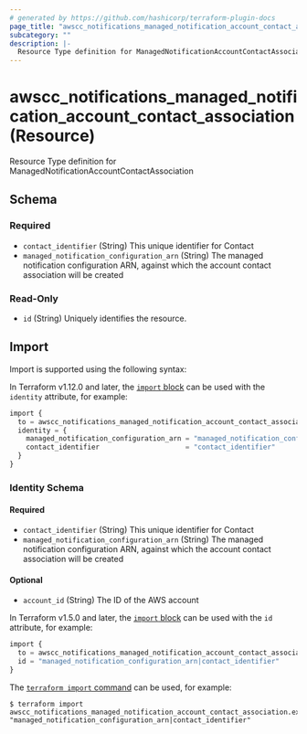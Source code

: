 ```yaml
---
# generated by https://github.com/hashicorp/terraform-plugin-docs
page_title: "awscc_notifications_managed_notification_account_contact_association Resource - terraform-provider-awscc"
subcategory: ""
description: |-
  Resource Type definition for ManagedNotificationAccountContactAssociation
---
```


# awscc_notifications_managed_notification_account_contact_association (Resource)

Resource Type definition for ManagedNotificationAccountContactAssociation



<!-- schema generated by tfplugindocs -->
## Schema

### Required

- `contact_identifier` (String) This unique identifier for Contact
- `managed_notification_configuration_arn` (String) The managed notification configuration ARN, against which the account contact association will be created

### Read-Only

- `id` (String) Uniquely identifies the resource.

## Import

Import is supported using the following syntax:

In Terraform v1.12.0 and later, the [`import` block](https://developer.hashicorp.com/terraform/language/import) can be used with the `identity` attribute, for example:

```terraform
import {
  to = awscc_notifications_managed_notification_account_contact_association.example
  identity = {
    managed_notification_configuration_arn = "managed_notification_configuration_arn"
    contact_identifier                     = "contact_identifier"
  }
}
```

<!-- schema generated by tfplugindocs -->
### Identity Schema

#### Required

- `contact_identifier` (String) This unique identifier for Contact
- `managed_notification_configuration_arn` (String) The managed notification configuration ARN, against which the account contact association will be created

#### Optional

- `account_id` (String) The ID of the AWS account

In Terraform v1.5.0 and later, the [`import` block](https://developer.hashicorp.com/terraform/language/import) can be used with the `id` attribute, for example:

```terraform
import {
  to = awscc_notifications_managed_notification_account_contact_association.example
  id = "managed_notification_configuration_arn|contact_identifier"
}
```

The [`terraform import` command](https://developer.hashicorp.com/terraform/cli/commands/import) can be used, for example:

```shell
$ terraform import awscc_notifications_managed_notification_account_contact_association.example "managed_notification_configuration_arn|contact_identifier"
```
